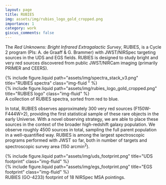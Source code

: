 ```yaml
---
layout: page
title: RUBIES
img: assets/img/rubies_logo_gold_cropped.png
importance: 1
category: work
giscus_comments: false
---
```



The *Red Unknowns: Bright Infrared Extragalactic Survey*, RUBIES, is a Cycle 2 program (PIs: A. de Graaff & G. Brammer) with JWST/NIRSpec targeting sources in the UDS and EGS fields. RUBIES is designed to study bright and very red sources discovered from public JWST/NIRCam imaging (primarily PRIMER and CEERS). 


<div class="row justify-content-sm-center">
    <div class="col-lg-9 mt-3 mt-md-0">
        {% include figure.liquid path="assets/img/spectra_stack_v3.png" title="RUBIES spectra" class="img-fluid " %}
    </div>
    <div class="col-lg-3 mt-3 mt-md-0">
        {% include figure.liquid path="assets/img/rubies_logo_gold_cropped.png" title="RUBIES logo" class="img-fluid" %}
    </div>
</div>
<div class="caption">
    A collection of RUBIES spectra, sorted from red to blue.
</div>


In total, RUBIES observes approximately 300 very red sources (F150W-F444W>2), providing the first statistical sample of these rare objects in the early Universe. With a novel observing strategy, we are able to place these sources in the context of the broader high-redshift galaxy population. We observe roughly 4500 sources in total, sampling the full parent population in a well-quantified way. RUBIES is among the largest spectroscopic programs performed with JWST so far, both in number of targets and spectroscopic survey area (150 arcmin<sup>2</sup>).

<div class="row">
    <div class="col-lg mt-3 mt-md-0">
        {% include figure.liquid  path="assets/img/uds_footprint.png" title="UDS footprint" class="img-fluid" %}
    </div>
    <div class="col-lg mt-3 mt-md-0">
        {% include figure.liquid path="assets/img/egs_footprint.png" title="EGS footprint" class="img-fluid" %}
    </div>
</div>
<div class="caption">
    RUBIES (GO-4233) footprint of 18 NIRSpec MSA pointings.
</div>
